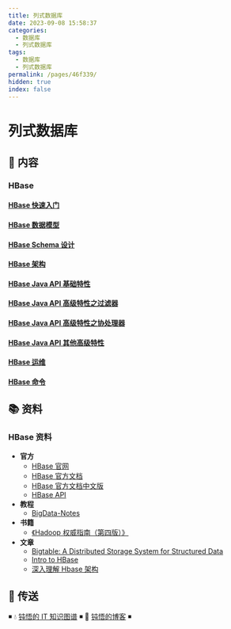 ```yaml
---
title: 列式数据库
date: 2023-09-08 15:58:37
categories:
  - 数据库
  - 列式数据库
tags:
  - 数据库
  - 列式数据库
permalink: /pages/46f339/
hidden: true
index: false
---
```


# 列式数据库

## 📖 内容

### HBase

#### [HBase 快速入门](01.HBase/01.HBase快速入门.md)

#### [HBase 数据模型](01.HBase/02.HBase数据模型.md)

#### [HBase Schema 设计](01.HBase/03.HBaseSchema设计.md)

#### [HBase 架构](01.HBase/04.HBase架构.md)

#### [HBase Java API 基础特性](01.HBase/10.HBaseJavaApi基础特性.md)

#### [HBase Java API 高级特性之过滤器](01.HBase/11.HBaseJavaApi高级特性之过滤器.md)

#### [HBase Java API 高级特性之协处理器](01.HBase/12.HBaseJavaApi高级特性之协处理器.md)

#### [HBase Java API 其他高级特性](01.HBase/13.HBaseJavaApi其他高级特性.md)

#### [HBase 运维](01.HBase/21.HBase运维.md)

#### [HBase 命令](01.HBase/22.HBase命令.md)

## 📚 资料

### HBase 资料

- **官方**
  - [HBase 官网](http://hbase.apache.org/)
  - [HBase 官方文档](https://hbase.apache.org/book.html)
  - [HBase 官方文档中文版](http://abloz.com/hbase/book.html)
  - [HBase API](https://hbase.apache.org/apidocs/index.html)
- **教程**
  - [BigData-Notes](https://github.com/heibaiying/BigData-Notes)
- **书籍**
  - [《Hadoop 权威指南（第四版）》](https://item.jd.com/12109713.html)
- **文章**
  - [Bigtable: A Distributed Storage System for Structured Data](https://static.googleusercontent.com/media/research.google.com/zh-CN//archive/bigtable-osdi06.pdf)
  - [Intro to HBase](https://www.slideshare.net/alexbaranau/intro-to-hbase)
  - [深入理解 Hbase 架构](https://segmentfault.com/a/1190000019959411)

## 🚪 传送

◾ 💧 [钝悟的 IT 知识图谱](https://dunwu.github.io/waterdrop/) ◾ 🎯 [钝悟的博客](https://dunwu.github.io/blog/) ◾